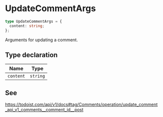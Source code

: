 # UpdateCommentArgs

```ts
type UpdateCommentArgs = {
  content: string;
};
```

Arguments for updating a comment.

## Type declaration

| Name | Type |
| ------ | ------ |
| <a id="content"></a> `content` | `string` |

## See

https://todoist.com/api/v1/docs#tag/Comments/operation/update_comment_api_v1_comments__comment_id__post
